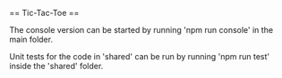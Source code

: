 == Tic-Tac-Toe ==

The console version can be started by running 'npm run console' in the main folder.

Unit tests for the code in 'shared' can be run by running 'npm run test' inside the 'shared' folder.
